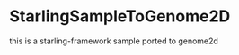 StarlingSampleToGenome2D
========================

this is a starling-framework sample ported to genome2d
